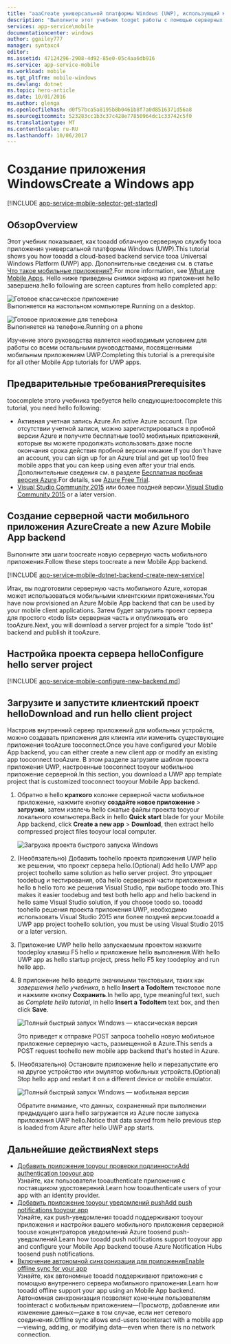 ```yaml
---
title: "aaaCreate универсальной платформы Windows (UWP), использующий мобильных приложений | Документы Microsoft"
description: "Выполните этот учебник tooget работы с помощью серверных системах мобильного приложения Azure для разработки приложений универсальной платформы Windows (UWP) в C#, Visual Basic или JavaScript."
services: app-service\mobile
documentationcenter: windows
author: ggailey777
manager: syntaxc4
editor: 
ms.assetid: 47124296-2908-4d92-85e0-05c4aa6db916
ms.service: app-service-mobile
ms.workload: mobile
ms.tgt_pltfrm: mobile-windows
ms.devlang: dotnet
ms.topic: hero-article
ms.date: 10/01/2016
ms.author: glenga
ms.openlocfilehash: d0f57bca5a8195b8b0461b8f7a0d8516371d56a8
ms.sourcegitcommit: 523283cc1b3c37c428e77850964dc1c33742c5f0
ms.translationtype: MT
ms.contentlocale: ru-RU
ms.lasthandoff: 10/06/2017
---
```

# <a name="create-a-windows-app"></a><span data-ttu-id="589b3-103">Создание приложения Windows</span><span class="sxs-lookup"><span data-stu-id="589b3-103">Create a Windows app</span></span>
[!INCLUDE [app-service-mobile-selector-get-started](../../includes/app-service-mobile-selector-get-started.md)]

## <a name="overview"></a><span data-ttu-id="589b3-104">Обзор</span><span class="sxs-lookup"><span data-stu-id="589b3-104">Overview</span></span>
<span data-ttu-id="589b3-105">Этот учебник показывает, как tooadd облачную серверную службу tooa приложения универсальной платформы Windows (UWP).</span><span class="sxs-lookup"><span data-stu-id="589b3-105">This tutorial shows you how tooadd a cloud-based backend service tooa Universal Windows Platform (UWP) app.</span></span> <span data-ttu-id="589b3-106">Дополнительные сведения см. в статье [Что такое мобильные приложения?](app-service-mobile-value-prop.md).</span><span class="sxs-lookup"><span data-stu-id="589b3-106">For more information, see [What are Mobile Apps](app-service-mobile-value-prop.md).</span></span> <span data-ttu-id="589b3-107">Hello ниже приведены снимки экрана из приложения hello завершена.</span><span class="sxs-lookup"><span data-stu-id="589b3-107">hello following are screen captures from hello completed app:</span></span>

![Готовое классическое приложение](./media/app-service-mobile-windows-store-dotnet-get-started/mobile-quickstart-completed-desktop.png)   
<span data-ttu-id="589b3-109">Выполняется на настольном компьютере.</span><span class="sxs-lookup"><span data-stu-id="589b3-109">Running on a desktop.</span></span>

![Готовое приложение для телефона](./media/app-service-mobile-windows-store-dotnet-get-started/mobile-quickstart-completed.png)  
<span data-ttu-id="589b3-111">Выполняется на телефоне.</span><span class="sxs-lookup"><span data-stu-id="589b3-111">Running on a phone</span></span>

<span data-ttu-id="589b3-112">Изучение этого руководства является необходимым условием для работы со всеми остальными руководствами, посвященными мобильным приложениям UWP.</span><span class="sxs-lookup"><span data-stu-id="589b3-112">Completing this tutorial is a prerequisite for all other Mobile App tutorials for UWP apps.</span></span>

## <a name="prerequisites"></a><span data-ttu-id="589b3-113">Предварительные требования</span><span class="sxs-lookup"><span data-stu-id="589b3-113">Prerequisites</span></span>
<span data-ttu-id="589b3-114">toocomplete этого учебника требуется hello следующие:</span><span class="sxs-lookup"><span data-stu-id="589b3-114">toocomplete this tutorial, you need hello following:</span></span>

* <span data-ttu-id="589b3-115">Активная учетная запись Azure.</span><span class="sxs-lookup"><span data-stu-id="589b3-115">An active Azure account.</span></span> <span data-ttu-id="589b3-116">При отсутствии учетной записи, можно зарегистрироваться в пробной версии Azure и получите бесплатные too10 мобильных приложений, которые вы можете продолжать использовать даже после окончания срока действия пробной версии никакие.</span><span class="sxs-lookup"><span data-stu-id="589b3-116">If you don't have an account, you can sign up for an Azure trial and get up too10 free mobile apps that you can keep using even after your trial ends.</span></span> <span data-ttu-id="589b3-117">Дополнительные сведения см. в разделе [Бесплатная пробная версия Azure](https://azure.microsoft.com/pricing/free-trial/).</span><span class="sxs-lookup"><span data-stu-id="589b3-117">For details, see [Azure Free Trial](https://azure.microsoft.com/pricing/free-trial/).</span></span>
* <span data-ttu-id="589b3-118">[Visual Studio Community 2015] или более поздней версии.</span><span class="sxs-lookup"><span data-stu-id="589b3-118">[Visual Studio Community 2015] or a later version.</span></span>

## <a name="create-a-new-azure-mobile-app-backend"></a><span data-ttu-id="589b3-119">Создание серверной части мобильного приложения Azure</span><span class="sxs-lookup"><span data-stu-id="589b3-119">Create a new Azure Mobile App backend</span></span>
<span data-ttu-id="589b3-120">Выполните эти шаги toocreate новую серверную часть мобильного приложения.</span><span class="sxs-lookup"><span data-stu-id="589b3-120">Follow these steps toocreate a new Mobile App backend.</span></span>

[!INCLUDE [app-service-mobile-dotnet-backend-create-new-service](../../includes/app-service-mobile-dotnet-backend-create-new-service.md)]

<span data-ttu-id="589b3-121">Итак, вы подготовили серверную часть мобильного Azure, которая может использоваться мобильными клиентскими приложениями.</span><span class="sxs-lookup"><span data-stu-id="589b3-121">You have now provisioned an Azure Mobile App backend that can be used by your mobile client applications.</span></span> <span data-ttu-id="589b3-122">Затем будет загрузить проект сервера для простого «todo list» серверная часть и опубликовать его tooAzure.</span><span class="sxs-lookup"><span data-stu-id="589b3-122">Next, you will download a server project for a simple "todo list" backend and publish it tooAzure.</span></span>

## <a name="configure-hello-server-project"></a><span data-ttu-id="589b3-123">Настройка проекта сервера hello</span><span class="sxs-lookup"><span data-stu-id="589b3-123">Configure hello server project</span></span>
[!INCLUDE [app-service-mobile-configure-new-backend.md](../../includes/app-service-mobile-configure-new-backend.md)]

## <a name="download-and-run-hello-client-project"></a><span data-ttu-id="589b3-124">Загрузите и запустите клиентский проект hello</span><span class="sxs-lookup"><span data-stu-id="589b3-124">Download and run hello client project</span></span>
<span data-ttu-id="589b3-125">Настроив внутренний сервер приложений для мобильных устройств, можно создавать приложения для клиента или изменить существующие приложения tooAzure tooconnect.</span><span class="sxs-lookup"><span data-stu-id="589b3-125">Once you have configured your Mobile App backend, you can either create a new client app or modify an existing app tooconnect tooAzure.</span></span> <span data-ttu-id="589b3-126">В этом разделе загрузите шаблон проекта приложения UWP, настроенные tooconnect tooyour мобильное приложение серверной.</span><span class="sxs-lookup"><span data-stu-id="589b3-126">In this section, you download a UWP app template project that is customized tooconnect tooyour Mobile App backend.</span></span>

1. <span data-ttu-id="589b3-127">Обратно в hello **краткого** колонке серверной части мобильное приложение, нажмите кнопку **создайте новое приложение** > **загрузки**, затем извлечь hello сжатые файлы проекта tooyour локального компьютера.</span><span class="sxs-lookup"><span data-stu-id="589b3-127">Back in hello **Quick start** blade for your Mobile App backend, click **Create a new app** > **Download**, then extract hello compressed project files tooyour local computer.</span></span>

    ![Загрузка проекта быстрого запуска Windows](./media/app-service-mobile-windows-store-dotnet-get-started/mobile-app-windows-quickstart.png)
2. <span data-ttu-id="589b3-129">(Необязательно) Добавить toohello проекта приложения UWP hello же решении, что проект сервера hello.</span><span class="sxs-lookup"><span data-stu-id="589b3-129">(Optional) Add hello UWP app project toohello same solution as hello server project.</span></span> <span data-ttu-id="589b3-130">Это упрощает toodebug и тестирования, оба hello серверной части приложения и hello в hello того же решения Visual Studio, при выборе toodo это.</span><span class="sxs-lookup"><span data-stu-id="589b3-130">This makes it easier toodebug and test both hello app and hello backend in hello same Visual Studio solution, if you choose toodo so.</span></span> <span data-ttu-id="589b3-131">tooadd toohello решения проекта приложения UWP, необходимо использовать Visual Studio 2015 или более поздней версии.</span><span class="sxs-lookup"><span data-stu-id="589b3-131">tooadd a UWP app project toohello solution, you must be using Visual Studio 2015 or a later version.</span></span>
3. <span data-ttu-id="589b3-132">Приложение UWP hello hello запускаемым проектом нажмите toodeploy клавиш F5 hello и приложение hello выполнения.</span><span class="sxs-lookup"><span data-stu-id="589b3-132">With hello UWP app as hello startup project, press hello F5 key toodeploy and run hello app.</span></span>
4. <span data-ttu-id="589b3-133">В приложение hello введите значимыми текстовыми, таких как *завершения hello учебника*, в hello **Insert a TodoItem** текстовое поле и нажмите кнопку **Сохранить**.</span><span class="sxs-lookup"><span data-stu-id="589b3-133">In hello app, type meaningful text, such as *Complete hello tutorial*, in hello **Insert a TodoItem** text box, and then click **Save**.</span></span>

    ![Полный быстрый запуск Windows — классическая версия](./media/app-service-mobile-windows-store-dotnet-get-started/mobile-quickstart-startup.png)

    <span data-ttu-id="589b3-135">Это приведет к отправке POST запроса toohello новую мобильное приложение серверную часть, размещенной в Azure.</span><span class="sxs-lookup"><span data-stu-id="589b3-135">This sends a POST request toohello new mobile app backend that's hosted in Azure.</span></span>
5. <span data-ttu-id="589b3-136">(Необязательно) Остановите приложение hello и перезапустите его на другое устройство или эмулятор мобильных устройств.</span><span class="sxs-lookup"><span data-stu-id="589b3-136">(Optional) Stop hello app and restart it on a different device or mobile emulator.</span></span>

    ![Полный быстрый запуск Windows — мобильная версия](./media/app-service-mobile-windows-store-dotnet-get-started/mobile-quickstart-completed.png)

    <span data-ttu-id="589b3-138">Обратите внимание, что данных, сохраненный при выполнении предыдущего шага hello загружается из Azure после запуска приложения UWP hello.</span><span class="sxs-lookup"><span data-stu-id="589b3-138">Notice that data saved from hello previous step is loaded from Azure after hello UWP app starts.</span></span>

## <a name="next-steps"></a><span data-ttu-id="589b3-139">Дальнейшие действия</span><span class="sxs-lookup"><span data-stu-id="589b3-139">Next steps</span></span>
* [<span data-ttu-id="589b3-140">Добавить приложение tooyour проверки подлинности</span><span class="sxs-lookup"><span data-stu-id="589b3-140">Add authentication tooyour app</span></span>](app-service-mobile-windows-store-dotnet-get-started-users.md)  
  <span data-ttu-id="589b3-141">Узнайте, как пользователи tooauthenticate приложения с поставщиком удостоверений.</span><span class="sxs-lookup"><span data-stu-id="589b3-141">Learn how tooauthenticate users of your app with an identity provider.</span></span>
* [<span data-ttu-id="589b3-142">Добавить приложение tooyour уведомлений push</span><span class="sxs-lookup"><span data-stu-id="589b3-142">Add push notifications tooyour app</span></span>](app-service-mobile-windows-store-dotnet-get-started-push.md)  
  <span data-ttu-id="589b3-143">Узнайте, как push-уведомления tooadd поддерживают tooyour приложения и настройки вашего мобильного приложения серверной toouse концентраторов уведомлений Azure toosend push-уведомлений.</span><span class="sxs-lookup"><span data-stu-id="589b3-143">Learn how tooadd push notifications support tooyour app and configure your Mobile App backend toouse Azure Notification Hubs toosend push notifications.</span></span>
* [<span data-ttu-id="589b3-144">Включение автономной синхронизации для приложения</span><span class="sxs-lookup"><span data-stu-id="589b3-144">Enable offline sync for your app</span></span>](app-service-mobile-windows-store-dotnet-get-started-offline-data.md)  
  <span data-ttu-id="589b3-145">Узнайте, как автономные tooadd поддерживают приложения с помощью внутреннего сервера мобильного приложения.</span><span class="sxs-lookup"><span data-stu-id="589b3-145">Learn how tooadd offline support your app using an Mobile App backend.</span></span> <span data-ttu-id="589b3-146">Автономная синхронизация позволяет конечным пользователям toointeract с мобильным приложением&mdash;Просмотр, добавление или изменение данных&mdash;даже в том случае, если нет сетевого соединения.</span><span class="sxs-lookup"><span data-stu-id="589b3-146">Offline sync allows end-users toointeract with a mobile app&mdash;viewing, adding, or modifying data&mdash;even when there is no network connection.</span></span>

<!-- Anchors. -->
<!-- Images. -->
<!-- URLs. -->
[Mobile App SDK]: http://go.microsoft.com/fwlink/?LinkId=257545
[Azure portal]: https://portal.azure.com/
[Visual Studio Community 2015]: https://go.microsoft.com/fwLink/p/?LinkID=534203
